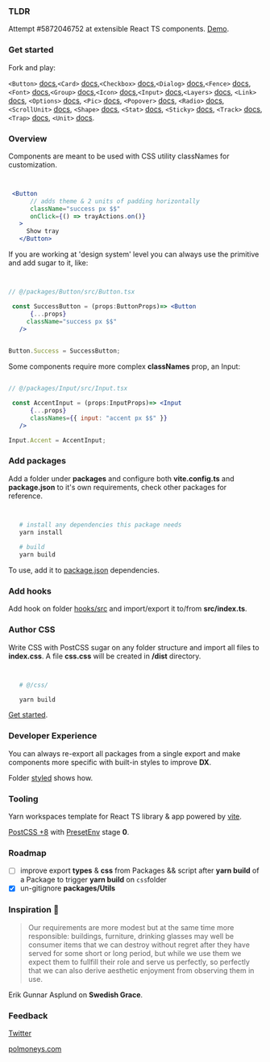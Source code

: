 ### TLDR

Attempt #5872046752 at extensible React TS components. [Demo](https://polmoneys.github.io/boost/). 

### Get started 

Fork and play:

```<Button>``` [docs](https://github.com/polmoneys/boost/tree/master/packages/Button/get-started.md),```<Card>``` [docs](https://github.com/polmoneys/boost/tree/master/packages/Card/get-started.md),```<Checkbox>``` [docs](https://github.com/polmoneys/boost/tree/master/packages/Checkbox/get-started.md),```<Dialog>``` [docs](https://github.com/polmoneys/boost/tree/master/packages/Dialog/get-started.md),```<Fence>``` [docs](https://github.com/polmoneys/boost/tree/master/packages/Fence/get-started.md),```<Font>``` [docs](https://github.com/polmoneys/boost/tree/master/packages/Font/get-started.md),```<Group>``` [docs](https://github.com/polmoneys/boost/tree/master/packages/Group/get-started.md),```<Icon>``` [docs](https://github.com/polmoneys/boost/tree/master/packages/Icon/get-started.md),```<Input>``` [docs](https://github.com/polmoneys/boost/tree/master/packages/Input/get-started.md),```<Layers>``` [docs](https://github.com/polmoneys/boost/tree/master/packages/Layers/get-started.md), ```<Link>``` [docs](https://github.com/polmoneys/boost/tree/master/packages/Link/get-started.md), ```<Options>``` [docs](https://github.com/polmoneys/boost/tree/master/packages/Options/get-started.md), ```<Pic>``` [docs](https://github.com/polmoneys/boost/tree/master/packages/Pic/get-started.md), ```<Popover>``` [docs](https://github.com/polmoneys/boost/tree/master/packages/Popover/get-started.md), ```<Radio>``` [docs](https://github.com/polmoneys/boost/tree/master/packages/Radio/get-started.md), ```<ScrollUnit>``` [docs](https://github.com/polmoneys/boost/tree/master/packages/ScrollUnit/get-started.md), ```<Shape>``` [docs](https://github.com/polmoneys/boost/tree/master/packages/Shape/get-started.md), ```<Stat>``` [docs](https://github.com/polmoneys/boost/tree/master/packages/Stat/get-started.md), ```<Sticky>``` [docs](https://github.com/polmoneys/boost/tree/master/packages/Sticky/get-started.md), ```<Track>``` [docs](https://github.com/polmoneys/boost/tree/master/packages/Track/get-started.md), ```<Trap>``` [docs](https://github.com/polmoneys/boost/tree/master/packages/Trap/get-started.md), ```<Unit>``` [docs](https://github.com/polmoneys/boost/tree/master/packages/Unit/get-started.md). 


### Overview

Components are meant to be used with CSS utility classNames for customization. 


```jsx


 <Button
      // adds theme & 2 units of padding horizontally 
      className="success px $$"
      onClick={() => trayActions.on()}
   >
     Show tray
   </Button>


```

If you are working at 'design system' level you can always use the primitive and add sugar to it, like:


```jsx


// @/packages/Button/src/Button.tsx

 const SuccessButton = (props:ButtonProps)=> <Button
      {...props}
     className="success px $$"
   />
    

Button.Success = SuccessButton;


```


Some components require more complex **classNames** prop, an Input: 


```jsx

// @/packages/Input/src/Input.tsx

 const AccentInput = (props:InputProps)=> <Input
      {...props}
      classNames={{ input: "accent px $$" }}
   />

Input.Accent = AccentInput;


```


### Add packages


Add a folder under **packages** and configure both **vite.config.ts** and **package.json** to it's own requirements, check other packages for reference. 


```bash


   # install any dependencies this package needs
   yarn install 
   
   # build
   yarn build


```


To use, add it to [package.json](https://github.com/polmoneys/boost/blob/master/demo/package.json) dependencies.


### Add hooks


Add hook on folder [hooks/src](https://github.com/polmoneys/boost/blob/master/hooks/src) and import/export it to/from **src/index.ts**. 


### Author CSS


Write CSS with PostCSS sugar on any folder structure and import all files to **index.css**. A file **css.css** will be created in **/dist** directory.



```bash


   # @/css/

   yarn build


```

[Get started](https://github.com/polmoneys/boost/blob/master/css/get-started.md).


### Developer Experience


You can always re-export all packages from a single export and make components more specific with built-in styles to improve **DX**.

Folder [styled](https://github.com/polmoneys/boost/blob/master/css/get-started.md) shows how.


### Tooling


Yarn workspaces template for React TS library & app powered by [vite](https://vitejs.dev/). 

[PostCSS +8](https://cssdb.org/) with [PresetEnv](https://github.com/csstools/postcss-plugins/tree/main/plugin-packs/postcss-preset-env) stage **0**. 


### Roadmap 

- [ ] improve export **types** & **css** from Packages && script after **yarn build** of a Package to trigger **yarn build** on ```css```folder
- [X] un-gitignore **packages/Utils**

### Inspiration 💐


> Our requirements are more modest but at the same time more responsible: 
> buildings, furniture, drinking glasses may well be consumer items that 
> we can destroy without regret after they have served for some short or 
> long period, but while we use them we expect them to fullfill their role and serve us perfectly, so perfectly that we can also derive aesthetic 
> enjoyment from observing them in use. 

Erik Gunnar Asplund on **Swedish Grace**.


### Feedback 


[Twitter](https://twitter.com/polmoneys)

[polmoneys.com](https://polmoneys.com)


